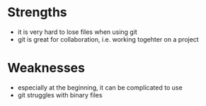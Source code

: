 # Strengths
- it is very hard to lose files when using git
- git is great for collaboration, i.e. working togehter on a project
# Weaknesses
- especially at the beginning, it can be complicated to use
- git struggles with binary files